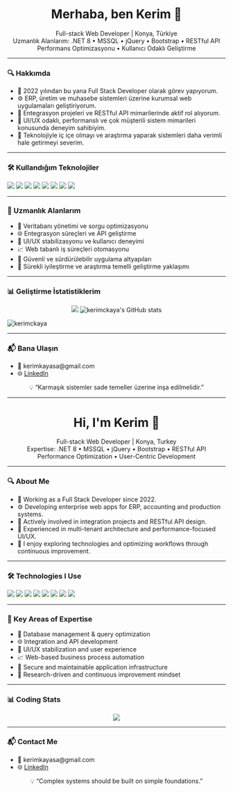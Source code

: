 <h1 align="center">Merhaba, ben Kerim 👋</h1>

<p align="center">
  Full-stack Web Developer | Konya, Türkiye<br>
  Uzmanlık Alanlarım: .NET 8 • MSSQL • jQuery • Bootstrap • RESTful API<br>
  Performans Optimizasyonu • Kullanıcı Odaklı Geliştirme
</p>

<hr/>

<h3>🔍 Hakkımda</h3>

<ul>
  <li>💼 2022 yılından bu yana Full Stack Developer olarak görev yapıyorum.</li>
  <li>⚙️ ERP, üretim ve muhasebe sistemleri üzerine kurumsal web uygulamaları geliştiriyorum.</li>
  <li>🔄 Entegrasyon projeleri ve RESTful API mimarilerinde aktif rol alıyorum.</li>
  <li>🧩 UI/UX odaklı, performanslı ve çok müşterili sistem mimarileri konusunda deneyim sahibiyim.</li>
  <li>🔬 Teknolojiyle iç içe olmayı ve araştırma yaparak sistemleri daha verimli hale getirmeyi severim.</li>
</ul>

<hr/>

<h3>🛠️ Kullandığım Teknolojiler</h3>

<p align="left">
  <img src="https://img.shields.io/badge/.NET-8.0-512BD4?style=for-the-badge&logo=dotnet&logoColor=white" />
  <img src="https://img.shields.io/badge/C%23-239120?style=for-the-badge&logo=c-sharp&logoColor=white" />
  <img src="https://img.shields.io/badge/MSSQL-CC2927?style=for-the-badge&logo=microsoftsqlserver&logoColor=white" />
  <img src="https://img.shields.io/badge/Bootstrap-7952B3?style=for-the-badge&logo=bootstrap&logoColor=white" />
  <img src="https://img.shields.io/badge/jQuery-0769AD?style=for-the-badge&logo=jquery&logoColor=white" />
  <img src="https://img.shields.io/badge/JavaScript-F7DF1E?style=for-the-badge&logo=javascript&logoColor=black" />
  <img src="https://img.shields.io/badge/Git-F05032?style=for-the-badge&logo=git&logoColor=white" />
  <img src="https://img.shields.io/badge/REST-API-6DB33F?style=for-the-badge&logo=rest&logoColor=white" />
</p>

<hr/>

<h3>📌 Uzmanlık Alanlarım</h3>

<ul>
  <li>🔄 Veritabanı yönetimi ve sorgu optimizasyonu</li>
  <li>🌐 Entegrasyon süreçleri ve API geliştirme</li>
  <li>🧩 UI/UX stabilizasyonu ve kullanıcı deneyimi</li>
  <li>📈 Web tabanlı iş süreçleri otomasyonu</li>
  <li>🔐 Güvenli ve sürdürülebilir uygulama altyapıları</li>
  <li>🔧 Sürekli iyileştirme ve araştırma temelli geliştirme yaklaşımı</li>
</ul>

<hr/>

<h3>📊 Geliştirme İstatistiklerim</h3>

<p align="center">
  <img src="https://github-readme-stats.vercel.app/api/wakatime?username=@Kaya&layout=compact&theme=github_dark" />  
  <img src="https://github-readme-stats.vercel.app/api?username=kerimckaya&amp;show_icons=true&amp;show=reviews,discussions_started,discussions_answered,prs_merged,prs_merged_percentage" alt="kerimckaya's GitHub stats" style="max-width: 100%; height: auto;">
  
  <p><img align="center" src="https://github-readme-streak-stats.herokuapp.com/?user=kerimckaya&" alt="kerimckaya" /></p>
</p>

<hr/>

<h3>📬 Bana Ulaşın</h3>

<ul>
  <li>📧 kerimkayasa@gmail.com</li>
  <li>🌐 <a href="https://www.linkedin.com/in/kerimckaya/">LinkedIn</a></li>
</ul>

<p align="center">
  💡 “Karmaşık sistemler sade temeller üzerine inşa edilmelidir.”
</p>

<hr/>

<h1 align="center">Hi, I'm Kerim 👋</h1>

<p align="center">
  Full-stack Web Developer | Konya, Turkey<br>
  Expertise: .NET 8 • MSSQL • jQuery • Bootstrap • RESTful API<br>
  Performance Optimization • User-Centric Development
</p>

<hr/>

<h3>🔍 About Me</h3>

<ul>
  <li>💼 Working as a Full Stack Developer since 2022.</li>
  <li>⚙️ Developing enterprise web apps for ERP, accounting and production systems.</li>
  <li>🔄 Actively involved in integration projects and RESTful API design.</li>
  <li>🧩 Experienced in multi-tenant architecture and performance-focused UI/UX.</li>
  <li>🔬 I enjoy exploring technologies and optimizing workflows through continuous improvement.</li>
</ul>

<hr/>

<h3>🛠️ Technologies I Use</h3>

<p align="left">
  <img src="https://img.shields.io/badge/.NET-8.0-512BD4?style=for-the-badge&logo=dotnet&logoColor=white" />
  <img src="https://img.shields.io/badge/C%23-239120?style=for-the-badge&logo=c-sharp&logoColor=white" />
  <img src="https://img.shields.io/badge/MSSQL-CC2927?style=for-the-badge&logo=microsoftsqlserver&logoColor=white" />
  <img src="https://img.shields.io/badge/Bootstrap-7952B3?style=for-the-badge&logo=bootstrap&logoColor=white" />
  <img src="https://img.shields.io/badge/jQuery-0769AD?style=for-the-badge&logo=jquery&logoColor=white" />
  <img src="https://img.shields.io/badge/JavaScript-F7DF1E?style=for-the-badge&logo=javascript&logoColor=black" />
  <img src="https://img.shields.io/badge/Git-F05032?style=for-the-badge&logo=git&logoColor=white" />
  <img src="https://img.shields.io/badge/REST-API-6DB33F?style=for-the-badge&logo=rest&logoColor=white" />
</p>

<hr/>

<h3>📌 Key Areas of Expertise</h3>

<ul>
  <li>🔄 Database management & query optimization</li>
  <li>🌐 Integration and API development</li>
  <li>🧩 UI/UX stabilization and user experience</li>
  <li>📈 Web-based business process automation</li>
  <li>🔐 Secure and maintainable application infrastructure</li>
  <li>🔧 Research-driven and continuous improvement mindset</li>
</ul>

<hr/>

<h3>📊 Coding Stats</h3>

<p align="center">
  <img src="https://github-readme-stats.vercel.app/api/wakatime?username=@Kaya&layout=compact&theme=github_dark" />  
</p>

<hr/>

<h3>📬 Contact Me</h3>

<ul>
  <li>📧 kerimkayasa@gmail.com</li>
  <li>🌐 <a href="https://www.linkedin.com/in/kerimckaya/">LinkedIn</a></li>
</ul>

<p align="center">
  💡 “Complex systems should be built on simple foundations.”
</p>
